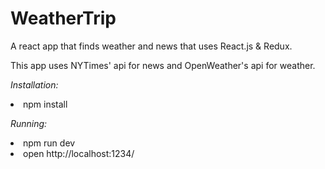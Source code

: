 # WeatherTrip
A react app that finds weather and news that uses React.js & Redux.
<p>This app uses NYTimes' api for news and OpenWeather's api for weather.

*Installation:*
<li>npm install

*Running:*
<li>npm run dev
<li>open http://localhost:1234/

